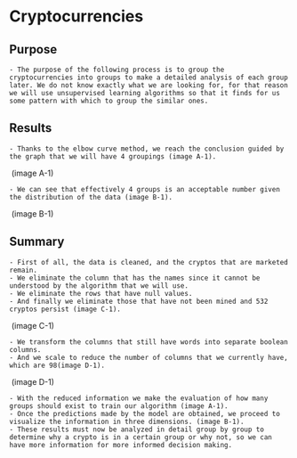 # Cryptocurrencies

## Purpose
    - The purpose of the following process is to group the cryptocurrencies into groups to make a detailed analysis of each group later. We do not know exactly what we are looking for, for that reason we will use unsupervised learning algorithms so that it finds for us some pattern with which to group the similar ones.

## Results
    - Thanks to the elbow curve method, we reach the conclusion guided by the graph that we will have 4 groupings (image A-1).

![]()
(image A-1)

    - We can see that effectively 4 groups is an acceptable number given the distribution of the data (image B-1).

![]()
(image B-1)

## Summary
    - First of all, the data is cleaned, and the cryptos that are marketed remain.
    - We eliminate the column that has the names since it cannot be understood by the algorithm that we will use.
    - We eliminate the rows that have null values.
    - And finally we eliminate those that have not been mined and 532 cryptos persist (image C-1).

![]()
(image C-1)

    - We transform the columns that still have words into separate boolean columns.
    - And we scale to reduce the number of columns that we currently have, which are 98(image D-1).

![]()
(image D-1)

    - With the reduced information we make the evaluation of how many groups should exist to train our algorithm (image A-1).
    - Once the predictions made by the model are obtained, we proceed to visualize the information in three dimensions. (image B-1).
    - These results must now be analyzed in detail group by group to determine why a crypto is in a certain group or why not, so we can have more information for more informed decision making.